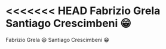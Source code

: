 <<<<<<< HEAD
Fabrizio Grela
Santiago Crescimbeni :grin:
=======
Fabrizio Grela :smiley:
Santiago Crescimbeni :grin:


